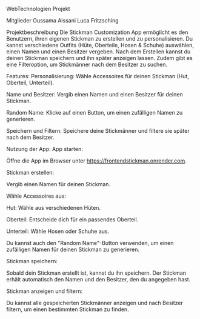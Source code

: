 WebTechnologien Projekt

Mitglieder Oussama Aissani Luca Fritzsching

Projektbeschreibung Die Stickman Customization App ermöglicht es den Benutzern, ihren eigenen Stickman zu erstellen und zu personalisieren. Du kannst verschiedene Outfits (Hüte, Oberteile, Hosen & Schuhe) auswählen, einen Namen und einen Besitzer vergeben. Nach dem Erstellen kannst du deinen Stickman speichern und ihn später anzeigen lassen. Zudem gibt es eine Filteroption, um Stickmänner nach dem Besitzer zu suchen.

Features: Personalisierung: Wähle Accessoires für deinen Stickman (Hut, Oberteil, Unterteil).

Name und Besitzer: Vergib einen Namen und einen Besitzer für deinen Stickman.

Random Name: Klicke auf einen Button, um einen zufälligen Namen zu generieren.

Speichern und Filtern: Speichere deine Stickmänner und filtere sie später nach dem Besitzer.

Nutzung der App: App starten:

Öffne die App im Browser unter https://frontendstickman.onrender.com.

Stickman erstellen:

Vergib einen Namen für deinen Stickman.

Wähle Accessoires aus:

Hut: Wähle aus verschiedenen Hüten.

Oberteil: Entscheide dich für ein passendes Oberteil.

Unterteil: Wähle Hosen oder Schuhe aus.

Du kannst auch den "Random Name"-Button verwenden, um einen zufälligen Namen für deinen Stickman zu generieren.

Stickman speichern:

Sobald dein Stickman erstellt ist, kannst du ihn speichern. Der Stickman erhält automatisch den Namen und den Besitzer, den du angegeben hast.

Stickman anzeigen und filtern:

Du kannst alle gespeicherten Stickmänner anzeigen und nach Besitzer filtern, um einen bestimmten Stickman zu finden.
